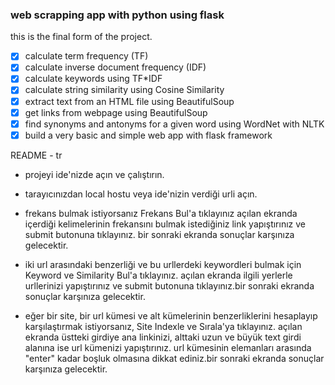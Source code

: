 ### web scrapping app with python using flask

this is the final form of the project.

- [x] calculate term frequency (TF)
- [x] calculate inverse document frequency (IDF)
- [x] calculate keywords using TF*IDF 
- [x] calculate string similarity using Cosine Similarity
- [x] extract text from an HTML file using BeautifulSoup
- [x] get links from webpage using BeautifulSoup
- [x] find synonyms and antonyms for a given word using WordNet with NLTK
- [x] build a very basic and simple web app with flask framework

README - tr

* projeyi ide'nizde açın ve çalıştırın.
* tarayıcınızdan local hostu veya ide'nizin verdiği urli açın.

* frekans bulmak istiyorsanız Frekans Bul'a tıklayınız
açılan ekranda içerdiği kelimelerinin frekansını bulmak istediğiniz link yapıştırınız ve submit butonuna tıklayınız. bir sonraki ekranda sonuçlar karşınıza gelecektir.

* iki url arasındaki benzerliği ve bu urllerdeki keywordleri bulmak için Keyword ve Similarity Bul'a tıklayınız.
açılan ekranda ilgili yerlerle urllerinizi yapıştırınız ve submit butonuna tıklayınız.bir sonraki ekranda sonuçlar karşınıza gelecektir.

* eğer bir site, bir url kümesi ve alt kümelerinin benzerliklerini hesaplayıp karşılaştırmak istiyorsanız, Site Indexle ve Sırala'ya tıklayınız.
açılan ekranda üstteki girdiye ana linkinizi, alttaki uzun ve büyük text girdi alanına ise url kümenizi yapıştırınız. url kümesinin elemanları arasında "enter" kadar boşluk olmasına dikkat ediniz.bir sonraki ekranda sonuçlar karşınıza gelecektir.

